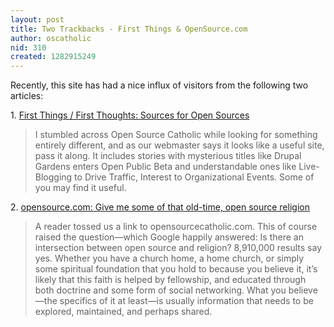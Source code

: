 ```yaml
---
layout: post
title: Two Trackbacks - First Things & OpenSource.com
author: oscatholic
nid: 310
created: 1282915249
---
```

<p>Recently, this site has had a nice influx of visitors from the following two articles:</p>
<p>1. <a href="http://www.firstthings.com/blogs/firstthoughts/2010/08/04/sources-for-open-sources/">First Things / First Thoughts: Sources for Open Sources</a></p>
<blockquote>
<p>I stumbled across Open Source Catholic while looking for something entirely different, and as our webmaster says it looks like a useful site, pass it along. It includes stories with mysterious titles like Drupal Gardens enters Open Public Beta and understandable ones like Live-Blogging to Drive Traffic, Interest to Organizational Events. Some of you may find it useful.</p>
</blockquote>
<p>2. <a href="http://opensource.com/life/10/8/give-me-some-old-time-open-source-religion?sc_cid=70160000000IDmjAAG">opensource.com: Give me some of that old-time, open source religion</a></p>
<blockquote>
<p>A reader tossed us a link to opensourcecatholic.com. This of course raised the question&mdash;which Google happily answered: Is there an intersection between open source and religion? 8,910,000 results say yes. Whether you have a church home, a home church, or simply some spiritual foundation that you hold to because you believe it, it&rsquo;s likely that this faith is helped by fellowship, and educated through both doctrine and some form of social networking. What you believe&mdash;the specifics of it at least&mdash;is usually information that needs to be explored, maintained, and perhaps shared.</p>
</blockquote>
